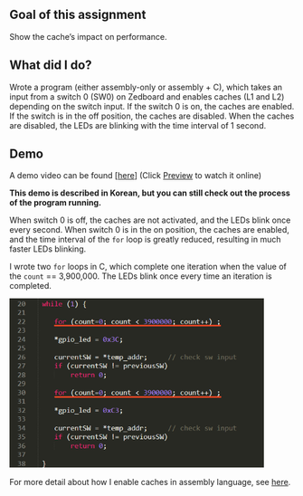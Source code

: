 ## Goal of this assignment

Show the cache’s impact on performance.

## What did I do?

Wrote a program (either assembly-only or assembly + C), which takes an input from a switch 0 (SW0) on Zedboard and enables caches (L1 and L2) depending on the switch input. If the switch 0 is on, the caches are enabled. If the switch is in the off position, the caches are disabled. When the caches are disabled, the LEDs are blinking with the time interval of 1 second.

## Demo

A demo video can be found [[here](https://trustylin.com/s/Xjtp)] (Click <u>Preview</u> to watch it online)

**This demo is described in Korean, but you can still check out the process of the program running.**

When switch 0 is off, the caches are not activated, and the LEDs blink once every second. When switch 0 is in the on position, the caches are enabled, and the time interval of the `for` loop is greatly reduced, resulting in much faster LEDs blinking.

I wrote two `for` loops in C, which complete one iteration when the value of the `count` == 3,900,000.  The LEDs blink once every time an iteration is completed.

<img src="./hw8for.png" alt="hw8for" width="450" />

For more detail about how I enable caches in assembly language, see [here](https://github.com/Avafly/Homework-Project/blob/master/ComputerSystemDesign/cache/csd_arm.s).
